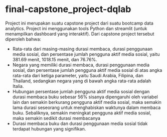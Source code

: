# final-capstone_project-dqlab

Project ini merupakan suatu capstone project dari suatu bootcamp data analytics. Project ini menggunakan tools Python dan streamlit (untuk menampilkan dashboard yang interaktif). Dari capstone project tersebut diperoleh bahwa: 
- Rata-rata dari masing-masing durasi membaca, durasi penggunaan media sosial, dan persentase jumlah pengguna aktif media sosial, yaitu 381.69 menit, 1018.15 menit, dan 76.76%.
- Negara yang memiliki durasi membaca, durasi penggunaan media sosial, dan persentase jumlah pengguna aktif media sosial di atas angka rata-rata dari ketiga parameter, yaitu Saudi Arabia, Filipina, dan Thailand, sedangkan negara yang di bawah angka rata-rata adalah Italia.
- Hubungan persentase jumlah pengguna aktif media sosial dengan durasi membaca buku sebesar 56% sisanya dipengaruhi oleh variabel lain dan semakin berkurang pengguna aktif media sosial, maka semakin lama durasi seseorang untuk menghabiskan waktunya dalam membaca buku. Sebaliknya, semakin meningkat pengguna aktif media sosial, maka semakin sedikit durasi membacanya
- Durasi membaca buku dan durasi penggunaan media sosial tidak terdapat hubungan yang signifikan.
